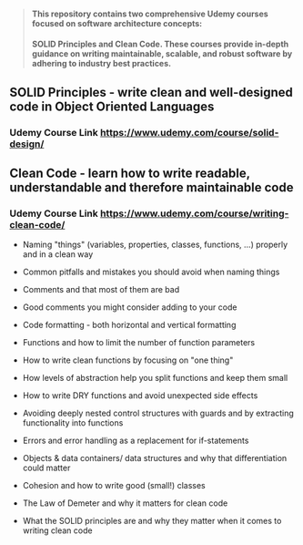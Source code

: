 > #### This repository contains two comprehensive Udemy courses focused on software architecture concepts:
> #### SOLID Principles and Clean Code. These courses provide in-depth guidance on writing maintainable, scalable, and robust software by adhering to industry best practices.

## SOLID Principles - write clean and well-designed code in Object Oriented Languages
### Udemy Course Link https://www.udemy.com/course/solid-design/

## Clean Code - learn how to write readable, understandable and therefore maintainable code
### Udemy Course Link https://www.udemy.com/course/writing-clean-code/

- Naming "things" (variables, properties, classes, functions, ...) properly and in a clean way

- Common pitfalls and mistakes you should avoid when naming things

- Comments and that most of them are bad

- Good comments you might consider adding to your code

- Code formatting - both horizontal and vertical formatting

- Functions and how to limit the number of function parameters

- How to write clean functions by focusing on "one thing"

- How levels of abstraction help you split functions and keep them small

- How to write DRY functions and avoid unexpected side effects

- Avoiding deeply nested control structures with guards and by extracting functionality into functions

- Errors and error handling as a replacement for if-statements

- Objects & data containers/ data structures and why that differentiation could matter

- Cohesion and how to write good (small!) classes

- The Law of Demeter and why it matters for clean code

- What the SOLID principles are and why they matter when it comes to writing clean code
